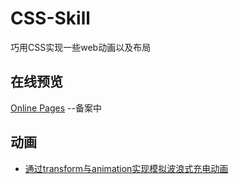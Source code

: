 # CSS-Skill
 巧用CSS实现一些web动画以及布局

## 在线预览

[Online Pages](http://www.srq.ink:8080/CSS-Skill)  --备案中

## 动画
+ [通过transform与animation实现模拟波浪式充电动画](https://github.com/srqAndwr/CSS-Skill/blob/main/css-chargingWave/README.md)
